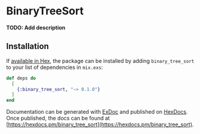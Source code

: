 # BinaryTreeSort

**TODO: Add description**

## Installation

If [available in Hex](https://hex.pm/docs/publish), the package can be installed
by adding `binary_tree_sort` to your list of dependencies in `mix.exs`:

```elixir
def deps do
  [
    {:binary_tree_sort, "~> 0.1.0"}
  ]
end
```

Documentation can be generated with [ExDoc](https://github.com/elixir-lang/ex_doc)
and published on [HexDocs](https://hexdocs.pm). Once published, the docs can
be found at [https://hexdocs.pm/binary_tree_sort](https://hexdocs.pm/binary_tree_sort).

